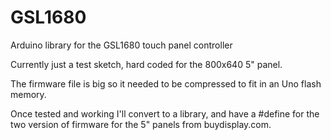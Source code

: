 # GSL1680
Arduino library for the GSL1680 touch panel controller

Currently just a test sketch, hard coded for the 800x640 5" panel.

The firmware file is big so it needed to be compressed to fit in an Uno flash memory.

Once tested and working I'll convert to a library, and have a #define for the two version of firmware
for the 5" panels from buydisplay.com.
